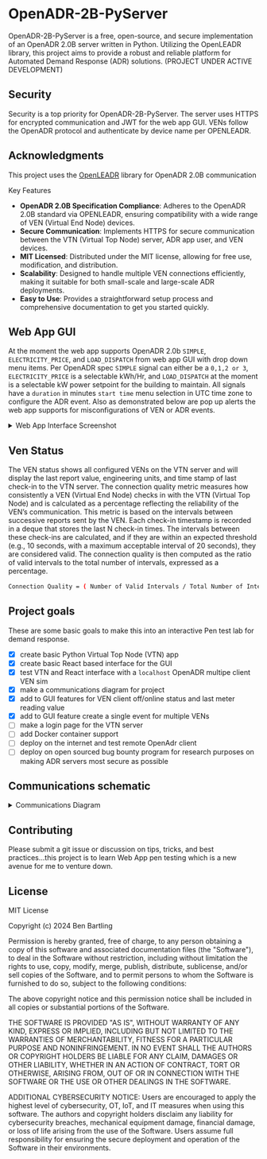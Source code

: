# OpenADR-2B-PyServer
OpenADR-2B-PyServer is a free, open-source, and secure implementation of an OpenADR 2.0B server written in Python. Utilizing the OpenLEADR library, this project aims to provide a robust and reliable platform for Automated Demand Response (ADR) solutions. (PROJECT UNDER ACTIVE DEVELOPMENT)

## Security
Security is a top priority for OpenADR-2B-PyServer. The server uses HTTPS for encrypted communication and JWT for the web app GUI. VENs follow the OpenADR protocol and authenticate by device name per OPENLEADR.

## Acknowledgments
This project uses the [OpenLEADR](https://openleadr.org/) library for OpenADR 2.0B communication

Key Features
* **OpenADR 2.0B Specification Compliance**: Adheres to the OpenADR 2.0B standard via OPENLEADR, ensuring compatibility with a wide range of VEN (Virtual End Node) devices.
* **Secure Communication**: Implements HTTPS for secure communication between the VTN (Virtual Top Node) server, ADR app user, and VEN devices.
* **MIT Licensed**: Distributed under the MIT license, allowing for free use, modification, and distribution.
* **Scalability**: Designed to handle multiple VEN connections efficiently, making it suitable for both small-scale and large-scale ADR deployments.
* **Easy to Use**: Provides a straightforward setup process and comprehensive documentation to get you started quickly.

## Web App GUI
At the moment the web app supports OpenADR 2.0b `SIMPLE`, `ELECTRICITY_PRICE`, and `LOAD_DISPATCH` from web app GUI with drop down menu items. 
Per OpenADR spec `SIMPLE` signal can either be a `0,1,2 or 3`, `ELECTRICITY_PRICE` is a selectable kWh/Hr, and `LOAD_DISPATCH` at the moment is a selectable kW power setpoint for the building to maintain. All signals have a `duration` in minutes `start time` menu selection in UTC time zone to configure the ADR event. Also as demonstrated below are pop up alerts the web app supports for misconfigurations of VEN or ADR events.

<details>
  <summary>Web App Interface Screenshot</summary>

![Alt text](/images/app_gui.JPG)
![Alt text](/images/app_gui2.JPG)
![Alt text](/images/add_remove_events.JPG)
![Alt text](/images/ven_status.JPG)
</details>

## Ven Status
The VEN status shows all configured VENs on the VTN server and will display the last report value, engineering units, and time stamp of last check-in to the VTN server. The connection quality metric measures how consistently a VEN (Virtual End Node) checks in with the VTN (Virtual Top Node) and is calculated as a percentage reflecting the reliability of the VEN’s communication. This metric is based on the intervals between successive reports sent by the VEN. Each check-in timestamp is recorded in a deque that stores the last N check-in times. The intervals between these check-ins are calculated, and if they are within an expected threshold (e.g., 10 seconds, with a maximum acceptable interval of 20 seconds), they are considered valid. The connection quality is then computed as the ratio of valid intervals to the total number of intervals, expressed as a percentage.
```bash
Connection Quality = ( Number of Valid Intervals / Total Number of Intervals ) × 100
```

## Project goals
These are some basic goals to make this into an interactive Pen test lab for demand response.
 - [x] create basic Python Virtual Top Node (VTN) app
 - [x] create basic React based interface for the GUI
 - [x] test VTN and React interface with a `localhost` OpenADR multipe client VEN sim
 - [x] make a communications diagram for project
 - [x] add to GUI features for VEN client off/online status and last meter reading value
 - [x] add to GUI feature create a single event for multiple VENs
 - [ ] make a login page for the VTN server
 - [ ] add Docker container support
 - [ ] deploy on the internet and test remote OpenAdr client
 - [ ] deploy on open sourced bug bounty program for research purposes on making ADR servers most secure as possible

## Communications schematic
<details>
  <summary>Communications Diagram</summary>


![Alt text](/images/schematic.png)
</details>

## Contributing
Please submit a git issue or discussion on tips, tricks, and best practices...this project is to learn Web App pen testing which is a new avenue for me to venture down.

## License
MIT License

Copyright (c) 2024 Ben Bartling

Permission is hereby granted, free of charge, to any person obtaining a copy of this software and associated documentation files (the "Software"), to deal in the Software without restriction, including without limitation the rights to use, copy, modify, merge, publish, distribute, sublicense, and/or sell copies of the Software, and to permit persons to whom the Software is furnished to do so, subject to the following conditions:

The above copyright notice and this permission notice shall be included in all copies or substantial portions of the Software.

THE SOFTWARE IS PROVIDED "AS IS", WITHOUT WARRANTY OF ANY KIND, EXPRESS OR IMPLIED, INCLUDING BUT NOT LIMITED TO THE WARRANTIES OF MERCHANTABILITY, FITNESS FOR A PARTICULAR PURPOSE AND NONINFRINGEMENT. IN NO EVENT SHALL THE AUTHORS OR COPYRIGHT HOLDERS BE LIABLE FOR ANY CLAIM, DAMAGES OR OTHER LIABILITY, WHETHER IN AN ACTION OF CONTRACT, TORT OR OTHERWISE, ARISING FROM, OUT OF OR IN CONNECTION WITH THE SOFTWARE OR THE USE OR OTHER DEALINGS IN THE SOFTWARE.

ADDITIONAL CYBERSECURITY NOTICE: Users are encouraged to apply the highest level of cybersecurity, OT, IoT, and IT measures when using this software. The authors and copyright holders disclaim any liability for cybersecurity breaches, mechanical equipment damage, financial damage, or loss of life arising from the use of the Software. Users assume full responsibility for ensuring the secure deployment and operation of the Software in their environments.